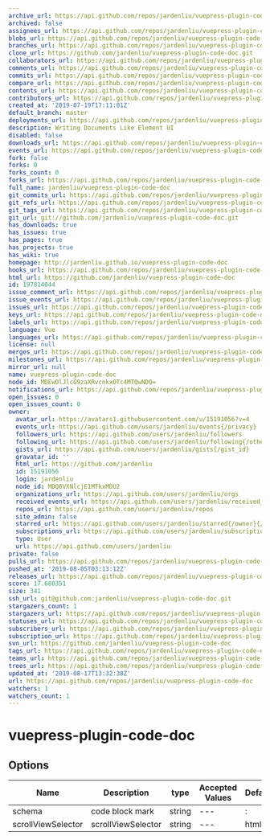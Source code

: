 ```yaml
---
archive_url: https://api.github.com/repos/jardenliu/vuepress-plugin-code-doc/{archive_format}{/ref}
archived: false
assignees_url: https://api.github.com/repos/jardenliu/vuepress-plugin-code-doc/assignees{/user}
blobs_url: https://api.github.com/repos/jardenliu/vuepress-plugin-code-doc/git/blobs{/sha}
branches_url: https://api.github.com/repos/jardenliu/vuepress-plugin-code-doc/branches{/branch}
clone_url: https://github.com/jardenliu/vuepress-plugin-code-doc.git
collaborators_url: https://api.github.com/repos/jardenliu/vuepress-plugin-code-doc/collaborators{/collaborator}
comments_url: https://api.github.com/repos/jardenliu/vuepress-plugin-code-doc/comments{/number}
commits_url: https://api.github.com/repos/jardenliu/vuepress-plugin-code-doc/commits{/sha}
compare_url: https://api.github.com/repos/jardenliu/vuepress-plugin-code-doc/compare/{base}...{head}
contents_url: https://api.github.com/repos/jardenliu/vuepress-plugin-code-doc/contents/{+path}
contributors_url: https://api.github.com/repos/jardenliu/vuepress-plugin-code-doc/contributors
created_at: '2019-07-19T17:11:01Z'
default_branch: master
deployments_url: https://api.github.com/repos/jardenliu/vuepress-plugin-code-doc/deployments
description: Writing Documents Like Element UI
disabled: false
downloads_url: https://api.github.com/repos/jardenliu/vuepress-plugin-code-doc/downloads
events_url: https://api.github.com/repos/jardenliu/vuepress-plugin-code-doc/events
fork: false
forks: 0
forks_count: 0
forks_url: https://api.github.com/repos/jardenliu/vuepress-plugin-code-doc/forks
full_name: jardenliu/vuepress-plugin-code-doc
git_commits_url: https://api.github.com/repos/jardenliu/vuepress-plugin-code-doc/git/commits{/sha}
git_refs_url: https://api.github.com/repos/jardenliu/vuepress-plugin-code-doc/git/refs{/sha}
git_tags_url: https://api.github.com/repos/jardenliu/vuepress-plugin-code-doc/git/tags{/sha}
git_url: git://github.com/jardenliu/vuepress-plugin-code-doc.git
has_downloads: true
has_issues: true
has_pages: true
has_projects: true
has_wiki: true
homepage: http://jardenliu.github.io/vuepress-plugin-code-doc
hooks_url: https://api.github.com/repos/jardenliu/vuepress-plugin-code-doc/hooks
html_url: https://github.com/jardenliu/vuepress-plugin-code-doc
id: 197814044
issue_comment_url: https://api.github.com/repos/jardenliu/vuepress-plugin-code-doc/issues/comments{/number}
issue_events_url: https://api.github.com/repos/jardenliu/vuepress-plugin-code-doc/issues/events{/number}
issues_url: https://api.github.com/repos/jardenliu/vuepress-plugin-code-doc/issues{/number}
keys_url: https://api.github.com/repos/jardenliu/vuepress-plugin-code-doc/keys{/key_id}
labels_url: https://api.github.com/repos/jardenliu/vuepress-plugin-code-doc/labels{/name}
language: Vue
languages_url: https://api.github.com/repos/jardenliu/vuepress-plugin-code-doc/languages
license: null
merges_url: https://api.github.com/repos/jardenliu/vuepress-plugin-code-doc/merges
milestones_url: https://api.github.com/repos/jardenliu/vuepress-plugin-code-doc/milestones{/number}
mirror_url: null
name: vuepress-plugin-code-doc
node_id: MDEwOlJlcG9zaXRvcnkxOTc4MTQwNDQ=
notifications_url: https://api.github.com/repos/jardenliu/vuepress-plugin-code-doc/notifications{?since,all,participating}
open_issues: 0
open_issues_count: 0
owner:
  avatar_url: https://avatars1.githubusercontent.com/u/15191056?v=4
  events_url: https://api.github.com/users/jardenliu/events{/privacy}
  followers_url: https://api.github.com/users/jardenliu/followers
  following_url: https://api.github.com/users/jardenliu/following{/other_user}
  gists_url: https://api.github.com/users/jardenliu/gists{/gist_id}
  gravatar_id: ''
  html_url: https://github.com/jardenliu
  id: 15191056
  login: jardenliu
  node_id: MDQ6VXNlcjE1MTkxMDU2
  organizations_url: https://api.github.com/users/jardenliu/orgs
  received_events_url: https://api.github.com/users/jardenliu/received_events
  repos_url: https://api.github.com/users/jardenliu/repos
  site_admin: false
  starred_url: https://api.github.com/users/jardenliu/starred{/owner}{/repo}
  subscriptions_url: https://api.github.com/users/jardenliu/subscriptions
  type: User
  url: https://api.github.com/users/jardenliu
private: false
pulls_url: https://api.github.com/repos/jardenliu/vuepress-plugin-code-doc/pulls{/number}
pushed_at: '2019-08-05T03:13:12Z'
releases_url: https://api.github.com/repos/jardenliu/vuepress-plugin-code-doc/releases{/id}
score: 17.680351
size: 341
ssh_url: git@github.com:jardenliu/vuepress-plugin-code-doc.git
stargazers_count: 1
stargazers_url: https://api.github.com/repos/jardenliu/vuepress-plugin-code-doc/stargazers
statuses_url: https://api.github.com/repos/jardenliu/vuepress-plugin-code-doc/statuses/{sha}
subscribers_url: https://api.github.com/repos/jardenliu/vuepress-plugin-code-doc/subscribers
subscription_url: https://api.github.com/repos/jardenliu/vuepress-plugin-code-doc/subscription
svn_url: https://github.com/jardenliu/vuepress-plugin-code-doc
tags_url: https://api.github.com/repos/jardenliu/vuepress-plugin-code-doc/tags
teams_url: https://api.github.com/repos/jardenliu/vuepress-plugin-code-doc/teams
trees_url: https://api.github.com/repos/jardenliu/vuepress-plugin-code-doc/git/trees{/sha}
updated_at: '2019-08-17T13:32:38Z'
url: https://api.github.com/repos/jardenliu/vuepress-plugin-code-doc
watchers: 1
watchers_count: 1
---
```


# vuepress-plugin-code-doc

## Options

| Name               | Description        | type   | Accepted Values | Default |
| ------------------ | ------------------ | ------ | --------------- | ------- |
| schema             | code block mark    | string | ---             | :       |
| scrollViewSelector | scrollViewSelector | string | ---             | html    |

